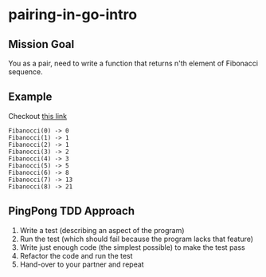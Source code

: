 # pairing-in-go-intro

## Mission Goal
You as a pair, need to write a function that returns n'th element of Fibonacci sequence.

## Example
Checkout [this link](https://golangprojectstructure.com/fibonacci-sequence-fun-with-numbers/)
```
Fibanocci(0) -> 0
Fibanocci(1) -> 1
Fibanocci(2) -> 1
Fibanocci(3) -> 2
Fibanocci(4) -> 3
Fibanocci(5) -> 5
Fibanocci(6) -> 8
Fibanocci(7) -> 13
Fibanocci(8) -> 21
```

## PingPong TDD Approach
1. Write a test (describing an aspect of the program)
2. Run the test (which should fail because the program lacks that feature)
3. Write just enough code (the simplest possible) to make the test pass
4. Refactor the code and run the test
5. Hand-over to your partner and repeat